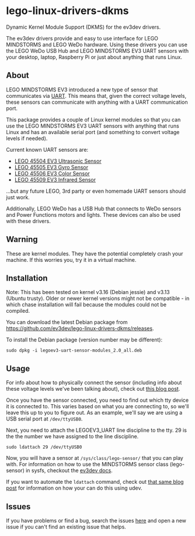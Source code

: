 lego-linux-drivers-dkms
=======================

Dynamic Kernel Module Support (DKMS) for the ev3dev drivers.

The ev3dev drivers provide and easy to use interface for LEGO MINDSTORMS and
LEGO WeDo hardware. Using these drivers you can use the LEGO WeDo USB Hub and
LEGO MINDSTORMS EV3 UART sensors with your desktop, laptop, Raspberry Pi or
just about anything that runs Linux.

About
-----

LEGO MINDSTORMS EV3 introduced a new type of sensor that communicates via
[UART]. This means that, given the correct voltage levels, these sensors can
communicate with anything with a UART communication port.

This package provides a couple of Linux kernel modules so that you can use the
LEGO MINDSTORMS EV3 UART sensors with anything that runs Linux and has an
available serial port (and something to convert voltage levels if needed).

Current known UART sensors are:

* [LEGO 45504 EV3 Ultrasonic Sensor]
* [LEGO 45505 EV3 Gyro Sensor]
* [LEGO 45506 EV3 Color Sensor]
* [LEGO 45509 EV3 Infrared Sensor]

...but any future LEGO, 3rd party or even homemade UART sensors should just work.

Additionally, LEGO WeDo has a USB Hub that connects to WeDo sensors and Power
Functions motors and lights. These devices can also be used with these drivers.

Warning
-------

These are kernel modules. They have the potential completely crash your
machine. If this worries you, try it in a virtual machine.

Installation
------------

Note: This has been tested on kernel v3.16 (Debian jessie) and v3.13 (Ubuntu trusty).
Older or newer kernel versions might not be compatible - in which chase installation
will fail because the modules could not be compiled.

You can download the latest Debian package from
<https://github.com/ev3dev/lego-linux-drivers-dkms/releases>.

To install the Debian package (version number may be different):

    sudo dpkg -i legoev3-uart-sensor-modules_2.0_all.deb

Usage
-----

For info about how to physically connect the sensor (including info about these
voltage levels we've been talking about), check out [this blog post][blog].

Once you have the sensor connected, you need to find out which tty device it is
connected to. This varies based on what you are connecting to, so we'll leave
this up to you to figure out. As an example, we'll say we are using a USB serial
port at `/dev/ttyUSB0`.

Next, you need to attach the LEGOEV3_UART line discipline to the tty. 29 is the
the number we have assigned to the line discipline.

    sudo ldattach 29 /dev/ttyUSB0
    
Now, you will have a sensor at `/sys/class/lego-sensor/` that you can play with.
For information on how to use the MINDSTORMS sensor class (lego-sensor) in sysfs,
checkout the [ev3dev docs].

If you want to automate the `ldattach` command, check out [that same blog
post][blog] for information on how your can do this using udev.

Issues
------

If you have problems or find a bug, search the issues [here][issues] and open
a new issue if you can't find an existing issue that helps.

[UART]: https://en.wikipedia.org/wiki/Universal_asynchronous_receiver/transmitter
[ev3dev docs]: http://www.ev3dev.org/docs/drivers/lego-sensor-class/
[blog]: http://lechnology.com/2014/09/using-uart-sensors-on-any-linux
[LEGO 45504 EV3 Ultrasonic Sensor]: http://www.ev3dev.org/docs/sensors/lego-ev3-ultrasonic-sensor/
[LEGO 45505 EV3 Gyro Sensor]: http://www.ev3dev.org/docs/sensors/lego-ev3-gyro-sensor/
[LEGO 45506 EV3 Color Sensor]: http://www.ev3dev.org/docs/sensors/lego-ev3-color-sensor
[LEGO 45509 EV3 Infrared Sensor]: http://www.ev3dev.org/docs/sensors/lego-ev3-infrared-sensor
[issues]: https://github.com/ev3dev/ev3dev/issues
